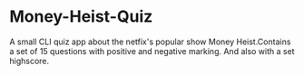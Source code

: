 # Money-Heist-Quiz
 A small CLI quiz app about the netfix's popular show Money Heist.Contains a set of 15 questions with positive and negative marking. And also with a set highscore.
